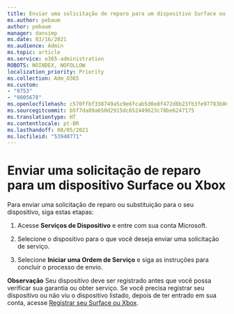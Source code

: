 ```yaml
---
title: Enviar uma solicitação de reparo para um dispositivo Surface ou Xbox
ms.author: pebaum
author: pebaum
manager: dansimp
ms.date: 03/16/2021
ms.audience: Admin
ms.topic: article
ms.service: o365-administration
ROBOTS: NOINDEX, NOFOLLOW
localization_priority: Priority
ms.collection: Adm_O365
ms.custom:
- "9753"
- "9005678"
ms.openlocfilehash: c570ffbf338749a5c9e6fcab5d0e8f472d8b23fb3fe97783b06b97990b8af10b
ms.sourcegitcommit: b5f7da89a650d2915dc652449623c78be6247175
ms.translationtype: HT
ms.contentlocale: pt-BR
ms.lasthandoff: 08/05/2021
ms.locfileid: "53940771"
---
```

# <a name="submit-a-repair-request-for-a-surface-or-xbox-device"></a>Enviar uma solicitação de reparo para um dispositivo Surface ou Xbox

Para enviar uma solicitação de reparo ou substituição para o seu dispositivo, siga estas etapas:

1. Acesse **Serviços de Dispositivo** e entre com sua conta Microsoft.

2. Selecione o dispositivo para o que você deseja enviar uma solicitação de serviço.

3. Selecione **Iniciar uma Ordem de Serviço** e siga as instruções para concluir o processo de envio.

**Observação** Seu dispositivo deve ser registrado antes que você possa verificar sua garantia ou obter serviço. Se você precisa registrar seu dispositivo ou não viu o dispositivo listado, depois de ter entrado em sua conta, acesse [Registrar seu Surface ou Xbox](https://support.microsoft.com/surface/register-your-surface-or-xbox-fd7d73f8-b0e6-c9fa-e83b-0b64652e2376).